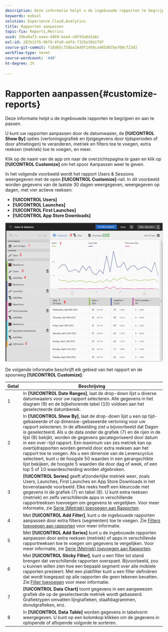 ```yaml
---
description: Deze informatie helpt u de ingebouwde rapporten te begrijpen en aan te passen.
keywords: mobiel
solution: Experience Cloud,Analytics
title: Rapporten aanpassen
topic-fix: Reports,Metrics
uuid: 39ba9af3-eaee-44b9-bea4-c8f43a0d2a6c
exl-id: 287b12fb-96f8-4fa9-a4f4-7325e30e1797
source-git-commit: f18d65c738ba16d9f1459ca485d87be708cf23d2
workflow-type: tm+mt
source-wordcount: '448'
ht-degree: 2%

---
```


# Rapporten aanpassen{#customize-reports}

Deze informatie helpt u de ingebouwde rapporten te begrijpen en aan te passen.

U kunt uw rapporten aanpassen door de datumwaaier, de **[!UICONTROL Show By]** opties (vertoningsgrafiek en lijstgegevens door tijdsperioden of door afmetingen) te veranderen, metriek en filters toe te voegen, extra reeksen (metriek) toe te voegen, en meer.

Klik op de naam van de app om naar de overzichtspagina te gaan en klik op **[!UICONTROL Customize]** om het spoor Aanpassen weer te geven.

In het volgende voorbeeld wordt het rapport Users &amp; Sessions weergegeven met de open **[!UICONTROL Customize]**-rail. In dit voorbeeld worden gegevens van de laatste 30 dagen weergegeven, weergegeven op dagen, met vier actieve reeksen:

* **[!UICONTROL Users]**
* **[!UICONTROL Launches]**
* **[!UICONTROL First Launches]**
* **[!UICONTROL App Store Downloads]**

![](assets/reports.png)

De volgende informatie beschrijft elk gebied van het rapport en de spoorweg **[!UICONTROL Customize]**:

| Getal | Beschrijving |
|--- |--- |
| 1 | In **[!UICONTROL Date Ranges]**, laat de drop-down lijst u diverse datumwaaiers voor uw rapport selecteren. Alle gegevens in het diagram (9) en de bijbehorende tabel (10) voldoen aan het geselecteerde datumbereik. |
| 2 | In **[!UICONTROL Show By]**, laat de drop-down lijst u een op tijd-gebaseerde of op dimensie-gebaseerde vertoning voor uw rapport selecteren.  In de afbeelding ziet u bijvoorbeeld dat Dagen is geselecteerd. Als u de data onder de grafiek (7) en de rijen in de lijst (8) bekijkt, worden de gegevens gecategoriseerd door datum in een over-tijd rapport. Een maximum van zes metriek kan op overtijdrapporten worden gemeld door extra reeksen aan het rapport toe te voegen.  Als u een dimensie van de Levenscyclus selecteert, kunt u de hoogste 50 waarden in een gerangschikte lijst bekijken, de hoogste 5 waarden die door dag of week, of een top 5 of 10 waardescheiding worden afgebroken. |
| 3 | **[!UICONTROL Series]** geeft afzonderlijke metriek weer, zoals Users, Launches, First Launches en App Store Downloads in het bovenstaande voorbeeld. Elke reeks heeft een kleurcode met gegevens in de grafiek (7) en tabel (8).  U kunt extra reeksen (metriek) en zelfs verschillende apps in verschillende rapportreeksen toevoegen om gegevens te vergelijken.  Voor meer informatie, zie [Serie (Metriek) toevoegen aan Rapporten](/help/using/usage/reports-customize/t-reports-series.md). |
| 4 | Met **[!UICONTROL Add Filter]**, kunt u de ingebouwde rapporten aanpassen door extra filters (segmenten) toe te voegen.  Zie [Filters toevoegen aan rapporten](/help/using/usage/reports-customize/t-reports-customize.md) voor meer informatie. |
| 5 | Met **[!UICONTROL Add Series]** kunt u de ingebouwde rapporten aanpassen door extra reeksen (metriek) of apps in verschillende rapportreeksen toe te voegen om gegevens te vergelijken.  Voor meer informatie, zie [Serie (Metriek) toevoegen aan Rapporten](/help/using/usage/reports-customize/t-reports-series.md). |
| 6 | Met **[!UICONTROL Sticky Filter]**, kunt u een filter tot stand brengen dat verschillende rapporten overspant. Bijvoorbeeld, zou u kunnen willen zien hoe een bepaald segment over alle mobiele rapporten presteert. Met een plakfilter kunt u een filter definiëren dat wordt toegepast op alle rapporten die geen tekenen bevatten.  Zie [Filter toevoegen](/help/using/usage/reports-customize/t-sticky-filter.md) voor meer informatie. |
| 7 | **[!UICONTROL Data Chart]** toont gegevens in een aangewezen grafiek die op de geselecteerde metriek wordt gebaseerd. Grafiektypen omvatten lijngrafieken, staafdiagrammen, donutgrafieken, enz. |
| 8 | In **[!UICONTROL Data Table]** worden gegevens in tabelvorm weergegeven. U kunt op een kolomkop klikken om de gegevens in oplopende of aflopende volgorde te sorteren. |
